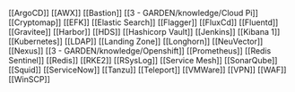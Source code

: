 [[ArgoCD]]
[[AWX]]
[[Bastion]]
[[3 - GARDEN/knowledge/Cloud Pi]]
[[Cryptomap]]
[[EFK]]
[[Elastic Search]]
[[Flagger]]
[[FluxCd]]
[[Fluentd]]
[[Gravitee]]
[[Harbor]]
[[HDS]]
[[Hashicorp Vault]]
[[Jenkins]]
[[Kibana 1]]
[[Kubernetes]]
[[LDAP]]
[[Landing Zone]]
[[Longhorn]]
[[NeuVector]]
[[Nexus]]
[[3 - GARDEN/knowledge/Openshift]]
[[Prometheus]]
[[Redis Sentinel]]
[[Redis]]
[[RKE2]]
[[RSysLog]]
[[Service Mesh]]
[[SonarQube]]
[[Squid]]
[[ServiceNow]]
[[Tanzu]]
[[Teleport]]
[[VMWare]]
[[VPN]]
[[WAF]]
[[WinSCP]]